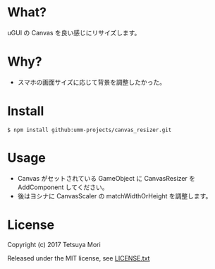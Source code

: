 # What?

uGUI の Canvas を良い感じにリサイズします。

# Why?

* スマホの画面サイズに応じて背景を調整したかった。

# Install

```shell
$ npm install github:umm-projects/canvas_resizer.git
```

# Usage

* Canvas がセットされている GameObject に CanvasResizer を AddComponent してください。
* 後はヨシナに CanvasScaler の matchWidthOrHeight を調整します。

# License

Copyright (c) 2017 Tetsuya Mori

Released under the MIT license, see [LICENSE.txt](LICENSE.txt)

